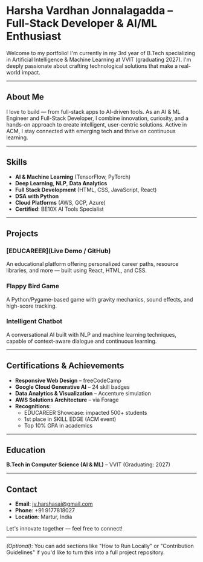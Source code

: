 # Harsha Vardhan Jonnalagadda – Full-Stack Developer & AI/ML Enthusiast

Welcome to my portfolio! I'm currently in my 3rd year of B.Tech specializing in Artificial Intelligence & Machine Learning at VVIT (graduating 2027). I'm deeply passionate about crafting technological solutions that make a real-world impact.

---

## About Me
I love to build — from full-stack apps to AI-driven tools. As an AI & ML Engineer and Full-Stack Developer, I combine innovation, curiosity, and a hands-on approach to create intelligent, user-centric solutions. Active in ACM, I stay connected with emerging tech and thrive on continuous learning.

---

## Skills

- **AI & Machine Learning** (TensorFlow, PyTorch)
- **Deep Learning**, **NLP**, **Data Analytics**
- **Full Stack Development** (HTML, CSS, JavaScript, React)
- **DSA with Python**
- **Cloud Platforms** (AWS, GCP, Azure)
- **Certified**: BE10X AI Tools Specialist

---

## Projects

### [EDUCAREER](Live Demo / GitHub)
An educational platform offering personalized career paths, resource libraries, and more — built using React, HTML, and CSS.

### Flappy Bird Game
A Python/Pygame-based game with gravity mechanics, sound effects, and high-score tracking.

### Intelligent Chatbot
A conversational AI built with NLP and machine learning techniques, capable of context-aware dialogue and continuous learning.

---

## Certifications & Achievements

- **Responsive Web Design** – freeCodeCamp  
- **Google Cloud Generative AI** – 24 skill badges  
- **Data Analytics & Visualization** – Accenture simulation  
- **AWS Solutions Architecture** – via Forage  
- **Recognitions**:  
  - EDUCAREER Showcase: impacted 500+ students  
  - 1st place in SKILL EDGE (ACM event)  
  - Top 10% GPA in academics

---

## Education

**B.Tech in Computer Science (AI & ML)** – VVIT (Graduating: 2027)

---

## Contact

- **Email**: jv.harshasai@gmail.com  
- **Phone**: +91 9177818027  
- **Location**: Martur, India

Let's innovate together — feel free to connect!

---

*(Optional)*: You can add sections like "How to Run Locally" or "Contribution Guidelines" if you'd like to turn this into a full project repository.
